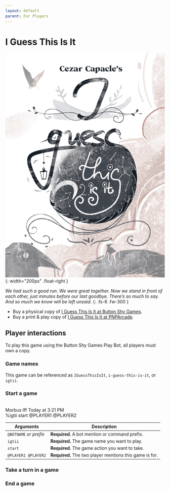 ```yaml
---
layout: default
parent: For Players
---
```


# I Guess This Is It

![I Guess This Is It cover](../assets/i-guess-this-is-it--cover.png){: width="200px" .float-right }

_We had such a good run. We were great together. Now we stand in front of each
other, just minutes before our last goodbye. There’s so much to say. And so
much we know will be left unsaid._
{: .fs-6 .fw-300 }

* Buy a physical copy of [I Guess This Is It at Button Shy Games](https://buttonshygames.com/products/i-guess-this-is-it-1).
* Buy a print & play copy of [I Guess This Is It at PNPArcade](https://www.pnparcade.com/products/i-guess-this-is-it).

## Player interactions

To play this game using the Button Shy Games Play Bot, all players must own a copy.

### Game names

This game can be referenced as `IGuessThisIsIt`, `i-guess-this-is-it`, or `igtii`.

### Start a game

<div class="discord-messages">
  <div class="discord-message">
    <div class="discord-message-content">
      <div class="discord-author-avatar">
        <img src="https://cdn.discordapp.com/avatars/210832949904408577/de284c63bedc8a161782e959288bda2b.png" alt="">
      </div>
      <div class="discord-message-body">
        <div class="discord-message-author">
          <span class="discord-author-info"><span class="discord-author-username">Morbus Iff</span></span>
          <span class="discord-message-timestamp">Today at 3:21 PM</span>
        </div>
        <div class="discord-message-text">
          %igtii start <span class="discord-mention">@PLAYER1</span> <span class="discord-mention">@PLAYER2</span>
        </div>
      </div>
    </div>
  </div>
</div>

| Arguments              | Description                                             |
|------------------------|---------------------------------------------------------|
| `@BOTNAME` *or prefix* | **Required.** A bot mention or command prefix.          |
| `igtii`                | **Required.** The game name you want to play.           |
| `start`                | **Required.** The game action you want to take.         |
| `@PLAYER1 @PLAYER2`    | **Required.** The two player mentions this game is for. |

### Take a turn in a game

### End a game
